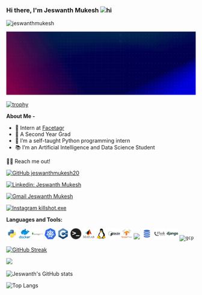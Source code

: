 ### Hi there, **I'm Jeswanth Mukesh** <img src="https://user-images.githubusercontent.com/1303154/88677602-1635ba80-d120-11ea-84d8-d263ba5fc3c0.gif" width="28px" alt="hi">

<p align="left"> <img src="https://komarev.com/ghpvc/?username=jeswanthmukesh20&label=Views&color=blue&style=plastic" alt="jeswanthmukesh" /> </p>

![banner](assets/banner.gif)

[![trophy](https://github-profile-trophy.vercel.app/?username=jeswanthmukesh20&count_private=true&theme=discord)](https://github.com/ryo-ma/github-profile-trophy)

**About Me -**

- 🌱 Intern at [Facetagr](https://facetagr.com/)
- 🔭 A Second Year Grad
- 📍 I’m a self-taught Python programming intern
- 📚 I’m an Artificial Intelligence and Data Science Student


🤝🏻 Reach me out!

[![GitHub jeswanthmukesh20](https://img.shields.io/github/followers/jeswanthmukesh20?label=follow&style=social)](https://github.com/jeswanthmukesh20)


[![Linkedin: Jeswanth Mukesh](https://img.shields.io/badge/-Jeswanth_Mukesh-blue?style=flat-square&logo=Linkedin&logoColor=white&link=https://www.linkedin.com/in/jeswanth-mukesh-a01b82194/)](https://www.linkedin.com/in/jeswanth-mukesh-a01b82194/)

[![Gmail Jeswanth Mukesh](https://img.shields.io/badge/-jeswanth_Mukesh-c0392b?style=flat&labelColor=c0392b&logo=gmail&logoColor=white)](mailto:jeswanthmukesh2k@gmail.com)

[![Instagram killshot.exe](https://img.shields.io/badge/-@killshot.exe-e84393?style=flat&labelColor=e84393&logo=instagram&logoColor=white)](https://www.instagram.com/killshot.exe/)

**Languages and Tools:** 


<code><img height="30" src="https://raw.githubusercontent.com/github/explore/80688e429a7d4ef2fca1e82350fe8e3517d3494d/topics/python/python.png"></code>
<code><img height="30" src="https://raw.githubusercontent.com/github/explore/80688e429a7d4ef2fca1e82350fe8e3517d3494d/topics/docker/docker.png"></code>
<code><img height="30" src="https://raw.githubusercontent.com/github/explore/80688e429a7d4ef2fca1e82350fe8e3517d3494d/topics/mongodb/mongodb.png"></code>
<code><img height="30" src="https://raw.githubusercontent.com/github/explore/80688e429a7d4ef2fca1e82350fe8e3517d3494d/topics/kubernetes/kubernetes.png"></code>
<code><img height="30" src="https://raw.githubusercontent.com/github/explore/80688e429a7d4ef2fca1e82350fe8e3517d3494d/topics/cpp/cpp.png"></code>
<code><img height="30" src="https://raw.githubusercontent.com/github/explore/80688e429a7d4ef2fca1e82350fe8e3517d3494d/topics/terminal/terminal.png"></code>
<code><img height="30" src="https://raw.githubusercontent.com/github/explore/80688e429a7d4ef2fca1e82350fe8e3517d3494d/topics/matlab/matlab.png"></code>
<code><img height="30" src="https://raw.githubusercontent.com/github/explore/80688e429a7d4ef2fca1e82350fe8e3517d3494d/topics/linux/linux.png"></code>
<code><img height="30" src="https://raw.githubusercontent.com/github/explore/80688e429a7d4ef2fca1e82350fe8e3517d3494d/topics/bash/bash.png"></code>
<code><img height="30" src="https://raw.githubusercontent.com/github/explore/80688e429a7d4ef2fca1e82350fe8e3517d3494d/topics/tensorflow/tensorflow.png"></code>
<code><img height="30" src="https://user-images.githubusercontent.com/55251741/126321116-0c530eac-e84e-4cef-8646-29b366dce995.png"></code>
<code><img height="30" src="https://raw.githubusercontent.com/github/explore/80688e429a7d4ef2fca1e82350fe8e3517d3494d/topics/sql/sql.png"></code>
<code><img height="30" src="https://raw.githubusercontent.com/github/explore/80688e429a7d4ef2fca1e82350fe8e3517d3494d/topics/flask/flask.png"></code>
<code><img height="30" src="https://raw.githubusercontent.com/github/explore/80688e429a7d4ef2fca1e82350fe8e3517d3494d/topics/django/django.png"></code>
<code><img src="https://camo.githubusercontent.com/582944f6627732531ce1a2e20ad43538d1896e16a5f159ea28fd137dbb8e798a/68747470733a2f2f7777772e766563746f726c6f676f2e7a6f6e652f6c6f676f732f676f6f676c655f636c6f75642f676f6f676c655f636c6f75642d69636f6e2e737667" alt="gcp" width="40" height="40" data-canonical-src="https://www.vectorlogo.zone/logos/google_cloud/google_cloud-icon.svg" style="max-width: 100%;"></code>

 [![GitHub Streak](https://github-readme-streak-stats.herokuapp.com?user=jeswanthmukesh20&count_private=true&theme=tokyonight&date_format=M%20j%5B%2C%20Y%5D)](https://git.io/streak-stats)

![](https://activity-graph.herokuapp.com/graph?username=jeswanthmukesh20&theme=github)

![Jeswanth's GitHub stats](https://github-readme-stats.vercel.app/api?username=jeswanthmukesh20&count_private=true&show_icons=true&theme=dracula)

![Top Langs](https://github-readme-stats.vercel.app/api/top-langs/?username=jeswanthmukesh20&count_private=true&langs_count=10&show_icons=true&theme=dracula)

